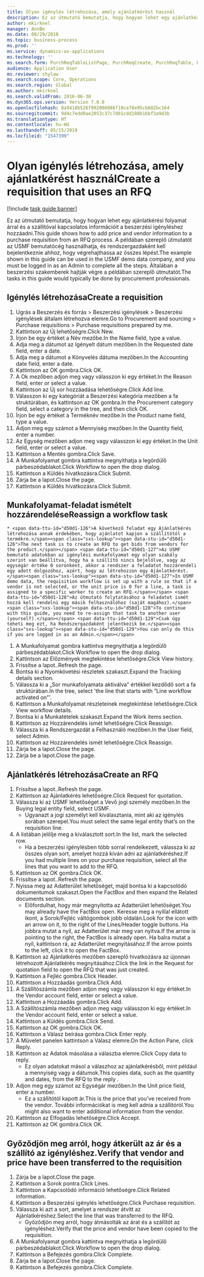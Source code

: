 ```yaml
---
title: Olyan igénylés létrehozása, amely ajánlatkérést használ
description: Ez az útmutató bemutatja, hogy hogyan lehet egy ajánlatkérési folyamat árral és a szállítóval kapcsolatos információit a beszerzési igényléshez hozzáadni.
author: mkirknel
manager: AnnBe
ms.date: 08/29/2018
ms.topic: business-process
ms.prod: ''
ms.service: dynamics-ax-applications
ms.technology: ''
ms.search.form: PurchReqTableListPage, PurchReqCreate, PurchReqTable, PurchReqLineRelatedDocuments, EcoResCategorySingleLookup, PurchReqWorkflowDropDialog, WorkflowSubmitDialog, WorkflowStatus, WorkflowWorkItemActionDialog, WorkflowUserListLookup, PurchReqCopyRFQ, SysDataAreaSelectLookup, PurchRFQCaseTable, PurchRFQEditLines, PurchRFQReplyTable, UnitOfMeasureLookup
audience: Application User
ms.reviewer: shylaw
ms.search.scope: Core, Operations
ms.search.region: Global
ms.author: mkirknel
ms.search.validFrom: 2016-06-30
ms.dyn365.ops.version: Version 7.0.0
ms.openlocfilehash: 8a9418b526f992008086f10ce78e95cb682bc164
ms.sourcegitcommit: 9d4c7edd0ae2053c37c7d81cdd180b16bf3a9d3b
ms.translationtype: HT
ms.contentlocale: hu-HU
ms.lasthandoff: 05/15/2019
ms.locfileid: "1547399"
---
```

# <a name="create-a-requisition-that-uses-an-rfq"></a><span data-ttu-id="d50d1-103">Olyan igénylés létrehozása, amely ajánlatkérést használ</span><span class="sxs-lookup"><span data-stu-id="d50d1-103">Create a requisition that uses an RFQ</span></span>

[!include [task guide banner](../../includes/task-guide-banner.md)]

<span data-ttu-id="d50d1-104">Ez az útmutató bemutatja, hogy hogyan lehet egy ajánlatkérési folyamat árral és a szállítóval kapcsolatos információit a beszerzési igényléshez hozzáadni.</span><span class="sxs-lookup"><span data-stu-id="d50d1-104">This guide shows how to add price and vendor information to a purchase requisition from an RFQ process.</span></span> <span data-ttu-id="d50d1-105">A példában szereplő útmutatót az USMF bemutatócég használhatja, és rendszergazdaként kell bejelentkeznie ahhoz, hogy végrehajthassa az összes lépést.</span><span class="sxs-lookup"><span data-stu-id="d50d1-105">The example shown in this guide can be used in the USMF demo data company, and you must be logged in as an Admin to complete all the steps.</span></span> <span data-ttu-id="d50d1-106">Általában a beszerzési szakemberek hajtják végre a példában szereplő útmutatót.</span><span class="sxs-lookup"><span data-stu-id="d50d1-106">The tasks in this guide would typically be done by procurement professionals.</span></span>


## <a name="create-a-requisition"></a><span data-ttu-id="d50d1-107">Igénylés létrehozása</span><span class="sxs-lookup"><span data-stu-id="d50d1-107">Create a requisition</span></span>
1. <span data-ttu-id="d50d1-108">Ugrás a Beszerzés és forrás > Beszerzési igénylések > Beszerzési igénylések általam létrehozva elemre.</span><span class="sxs-lookup"><span data-stu-id="d50d1-108">Go to Procurement and sourcing > Purchase requisitions > Purchase requisitions prepared by me.</span></span>
2. <span data-ttu-id="d50d1-109">Kattintson az Új lehetőségre.</span><span class="sxs-lookup"><span data-stu-id="d50d1-109">Click New.</span></span>
3. <span data-ttu-id="d50d1-110">Írjon be egy értéket a Név mezőbe.</span><span class="sxs-lookup"><span data-stu-id="d50d1-110">In the Name field, type a value.</span></span>
4. <span data-ttu-id="d50d1-111">Adja meg a dátumot az Igényelt dátum mezőben.</span><span class="sxs-lookup"><span data-stu-id="d50d1-111">In the Requested date field, enter a date.</span></span>
5. <span data-ttu-id="d50d1-112">Adja meg a dátumot a Könyvelés dátuma mezőben.</span><span class="sxs-lookup"><span data-stu-id="d50d1-112">In the Accounting date field, enter a date.</span></span>
6. <span data-ttu-id="d50d1-113">Kattintson az OK gombra.</span><span class="sxs-lookup"><span data-stu-id="d50d1-113">Click OK.</span></span>
7. <span data-ttu-id="d50d1-114">A Ok mezőben adjon meg vagy válasszon ki egy értéket.</span><span class="sxs-lookup"><span data-stu-id="d50d1-114">In the Reason field, enter or select a value.</span></span>
8. <span data-ttu-id="d50d1-115">Kattintson az Új sor hozzáadása lehetőségre.</span><span class="sxs-lookup"><span data-stu-id="d50d1-115">Click Add line.</span></span>
9. <span data-ttu-id="d50d1-116">Válasszon ki egy kategóriát a Beszerzési kategória mezőben a fa struktúrában, és kattintson az OK gombra.</span><span class="sxs-lookup"><span data-stu-id="d50d1-116">In the Procurement category field, select a category in the tree, and then click OK.</span></span>
10. <span data-ttu-id="d50d1-117">Írjon be egy értéket a Terméknév mezőbe.</span><span class="sxs-lookup"><span data-stu-id="d50d1-117">In the Product name field, type a value.</span></span>
11. <span data-ttu-id="d50d1-118">Adjon meg egy számot a Mennyiség mezőben.</span><span class="sxs-lookup"><span data-stu-id="d50d1-118">In the Quantity field, enter a number.</span></span>
12. <span data-ttu-id="d50d1-119">Az Egység mezőben adjon meg vagy válasszon ki egy értéket.</span><span class="sxs-lookup"><span data-stu-id="d50d1-119">In the Unit field, enter or select a value.</span></span>
13. <span data-ttu-id="d50d1-120">Kattintson a Mentés gombra.</span><span class="sxs-lookup"><span data-stu-id="d50d1-120">Click Save.</span></span>
14. <span data-ttu-id="d50d1-121">A Munkafolyamat gombra kattintva megnyithatja a legördülő párbeszédablakot.</span><span class="sxs-lookup"><span data-stu-id="d50d1-121">Click Workflow to open the drop dialog.</span></span>
15. <span data-ttu-id="d50d1-122">Kattintson a Küldés hivatkozásra.</span><span class="sxs-lookup"><span data-stu-id="d50d1-122">Click Submit.</span></span>
16. <span data-ttu-id="d50d1-123">Zárja be a lapot.</span><span class="sxs-lookup"><span data-stu-id="d50d1-123">Close the page.</span></span>
17. <span data-ttu-id="d50d1-124">Kattintson a Küldés hivatkozásra.</span><span class="sxs-lookup"><span data-stu-id="d50d1-124">Click Submit.</span></span>

## <a name="reassign-a-workflow-task"></a><span data-ttu-id="d50d1-125">Munkafolyamat-feladat ismételt hozzárendelése</span><span class="sxs-lookup"><span data-stu-id="d50d1-125">Reassign a workflow task</span></span>
    * <span data-ttu-id="d50d1-126">A következő feladat egy Ajánlatkérés létrehozása annak érdekében, hogy ajánlatot kapjon a szállítótól a termékre.</span><span class="sxs-lookup"><span data-stu-id="d50d1-126">The next task is to create an RFQ to get bids from vendors for the product.</span></span> <span data-ttu-id="d50d1-127">Az USMF bemutató adatokban az igénylési munkafolyamat egy olyan szabály szerint van beállítva, hogy ha a szállító nincs bejelölve, vagy az egységár értéke 0 soronként, akkor a rendszer a feladatot hozzárendeli egy adott dolgozóhoz, azért, hogy az létrehozzon egy Ajánlatkérést.</span><span class="sxs-lookup"><span data-stu-id="d50d1-127">In USMF demo data, the requisition workflow is set up with a rule so that if a vendor is not selected, or the unit price is 0 for a line, a task is assigned to a specific worker to create an RFQ.</span></span> <span data-ttu-id="d50d1-128">Az útmutató folytatásához a feladatot ismét hozzá kell rendelni egy másik felhasználóhoz (saját magához).</span><span class="sxs-lookup"><span data-stu-id="d50d1-128">To continue with this guide, you need to re-assign that task to another user (yourself).</span></span> <span data-ttu-id="d50d1-129">Csak úgy teheti meg ezt, ha Rendszergazdaként jelentkezik be.</span><span class="sxs-lookup"><span data-stu-id="d50d1-129">You can only do this if you are logged in as an Admin.</span></span>  
1. <span data-ttu-id="d50d1-130">A Munkafolyamat gombra kattintva megnyithatja a legördülő párbeszédablakot.</span><span class="sxs-lookup"><span data-stu-id="d50d1-130">Click Workflow to open the drop dialog.</span></span>
2. <span data-ttu-id="d50d1-131">Kattintson az Előzmények megtekintése lehetőségre.</span><span class="sxs-lookup"><span data-stu-id="d50d1-131">Click View history.</span></span>
3. <span data-ttu-id="d50d1-132">Frissítse a lapot..</span><span class="sxs-lookup"><span data-stu-id="d50d1-132">Refresh the page.</span></span>
4. <span data-ttu-id="d50d1-133">Bontsa ki a Nyomkövetési részletek szakaszt.</span><span class="sxs-lookup"><span data-stu-id="d50d1-133">Expand the Tracking details section.</span></span>
5. <span data-ttu-id="d50d1-134">Válassza ki a „Sor munkafolyamata aktiválva” értékkel kezdődő sort a fa struktúrában.</span><span class="sxs-lookup"><span data-stu-id="d50d1-134">In the tree, select 'the line that starts with “Line workflow activated on”'.</span></span>
6. <span data-ttu-id="d50d1-135">Kattintson a Munkafolyamat részleteinek megtekintése lehetőségre.</span><span class="sxs-lookup"><span data-stu-id="d50d1-135">Click View workflow details.</span></span>
7. <span data-ttu-id="d50d1-136">Bontsa ki a Munkatételek szakaszt.</span><span class="sxs-lookup"><span data-stu-id="d50d1-136">Expand the Work items section.</span></span>
8. <span data-ttu-id="d50d1-137">Kattintson az Hozzárendelés ismét lehetőségre.</span><span class="sxs-lookup"><span data-stu-id="d50d1-137">Click Reassign.</span></span>
9. <span data-ttu-id="d50d1-138">Válassza ki a Rendszergazdát a Felhasználó mezőben.</span><span class="sxs-lookup"><span data-stu-id="d50d1-138">In the User field, select Admin.</span></span>
10. <span data-ttu-id="d50d1-139">Kattintson az Hozzárendelés ismét lehetőségre.</span><span class="sxs-lookup"><span data-stu-id="d50d1-139">Click Reassign.</span></span>
11. <span data-ttu-id="d50d1-140">Zárja be a lapot.</span><span class="sxs-lookup"><span data-stu-id="d50d1-140">Close the page.</span></span>
12. <span data-ttu-id="d50d1-141">Zárja be a lapot.</span><span class="sxs-lookup"><span data-stu-id="d50d1-141">Close the page.</span></span>

## <a name="create-an-rfq"></a><span data-ttu-id="d50d1-142">Ajánlatkérés létrehozása</span><span class="sxs-lookup"><span data-stu-id="d50d1-142">Create an RFQ</span></span>
1. <span data-ttu-id="d50d1-143">Frissítse a lapot..</span><span class="sxs-lookup"><span data-stu-id="d50d1-143">Refresh the page.</span></span>
2. <span data-ttu-id="d50d1-144">Kattintson az Ajánlatkérés lehetőségre.</span><span class="sxs-lookup"><span data-stu-id="d50d1-144">Click Request for quotation.</span></span>
3. <span data-ttu-id="d50d1-145">Válassza ki az USMF lehetőséget a Vevő jogi személy mezőben.</span><span class="sxs-lookup"><span data-stu-id="d50d1-145">In the Buying legal entity field, select USMF.</span></span>
    * <span data-ttu-id="d50d1-146">Ugyanazt a jogi személyt kell kiválasztania, mint aki az igénylés sorában szerepel.</span><span class="sxs-lookup"><span data-stu-id="d50d1-146">You must select the same legal entity that’s on the requisition line.</span></span>  
4. <span data-ttu-id="d50d1-147">A listában jelölje meg a kiválasztott sort.</span><span class="sxs-lookup"><span data-stu-id="d50d1-147">In the list, mark the selected row.</span></span>
    * <span data-ttu-id="d50d1-148">Ha a beszerzési igénylésben több sorral rendelkezett, válassza ki az összes olyan sort, amelyet hozzá kíván adni az ajánlatkéréshez.</span><span class="sxs-lookup"><span data-stu-id="d50d1-148">If you had multiple lines on your purchase requisition, select all the lines that you want to add to the RFQ.</span></span>  
5. <span data-ttu-id="d50d1-149">Kattintson az OK gombra.</span><span class="sxs-lookup"><span data-stu-id="d50d1-149">Click OK.</span></span>
6. <span data-ttu-id="d50d1-150">Frissítse a lapot..</span><span class="sxs-lookup"><span data-stu-id="d50d1-150">Refresh the page.</span></span>
7. <span data-ttu-id="d50d1-151">Nyissa meg az Adatterület lehetőséget, majd bontsa ki a kapcsolódó dokumentumok szakaszt.</span><span class="sxs-lookup"><span data-stu-id="d50d1-151">Open the FactBox and then expand the Related documents section.</span></span>
    * <span data-ttu-id="d50d1-152">Előfordulhat, hogy már megnyitotta az Adatterület lehetőséget.</span><span class="sxs-lookup"><span data-stu-id="d50d1-152">You may already have the FactBox open.</span></span> <span data-ttu-id="d50d1-153">Keresse meg a nyíllal ellátott ikont, a Sorok/Fejléc váltógombok jobb oldalán.</span><span class="sxs-lookup"><span data-stu-id="d50d1-153">Look for the icon with an arrow on it, to the right of the Lines/Header toggle buttons.</span></span> <span data-ttu-id="d50d1-154">Ha jobbra mutat a nyíl, az Adatterület már meg van nyitva.</span><span class="sxs-lookup"><span data-stu-id="d50d1-154">If the arrow is pointing to the right, the FactBox is already open.</span></span> <span data-ttu-id="d50d1-155">Ha balra mutat a nyíl, kattintson rá, az Adatterület megnyitásához.</span><span class="sxs-lookup"><span data-stu-id="d50d1-155">If the arrow points to the left, click it to open the FactBox.</span></span>  
8. <span data-ttu-id="d50d1-156">Kattintson az Ajánlatkérés mezőben szereplő hivatkozásra az újonnan létrehozott Ajánlatkérés megnyitásához.</span><span class="sxs-lookup"><span data-stu-id="d50d1-156">Click the link in the Request for quotation field to open the RFQ that was just created.</span></span>
9. <span data-ttu-id="d50d1-157">Kattintson a Fejléc gombra.</span><span class="sxs-lookup"><span data-stu-id="d50d1-157">Click Header.</span></span>
10. <span data-ttu-id="d50d1-158">Kattintson a Hozzáadás gombra.</span><span class="sxs-lookup"><span data-stu-id="d50d1-158">Click Add.</span></span>
11. <span data-ttu-id="d50d1-159">A Szállítószámla mezőben adjon meg vagy válasszon ki egy értéket.</span><span class="sxs-lookup"><span data-stu-id="d50d1-159">In the Vendor account field, enter or select a value.</span></span>
12. <span data-ttu-id="d50d1-160">Kattintson a Hozzáadás gombra.</span><span class="sxs-lookup"><span data-stu-id="d50d1-160">Click Add.</span></span>
13. <span data-ttu-id="d50d1-161">A Szállítószámla mezőben adjon meg vagy válasszon ki egy értéket.</span><span class="sxs-lookup"><span data-stu-id="d50d1-161">In the Vendor account field, enter or select a value.</span></span>
14. <span data-ttu-id="d50d1-162">Kattintson a Küldés gombra.</span><span class="sxs-lookup"><span data-stu-id="d50d1-162">Click Send.</span></span>
15. <span data-ttu-id="d50d1-163">Kattintson az OK gombra.</span><span class="sxs-lookup"><span data-stu-id="d50d1-163">Click OK.</span></span>
16. <span data-ttu-id="d50d1-164">Kattintson a Válasz beírása gombra.</span><span class="sxs-lookup"><span data-stu-id="d50d1-164">Click Enter reply.</span></span>
17. <span data-ttu-id="d50d1-165">A Művelet panelen kattintson a Válasz elemre.</span><span class="sxs-lookup"><span data-stu-id="d50d1-165">On the Action Pane, click Reply.</span></span>
18. <span data-ttu-id="d50d1-166">Kattintson az Adatok másolása a válaszba elemre.</span><span class="sxs-lookup"><span data-stu-id="d50d1-166">Click Copy data to reply.</span></span>
    * <span data-ttu-id="d50d1-167">Ez olyan adatokat másol a válaszhoz az ajánlatkérésből, mint például a mennyiség vagy a dátumok.</span><span class="sxs-lookup"><span data-stu-id="d50d1-167">This copies data, such as the quantity and dates, from the RFQ to the reply .</span></span>  
19. <span data-ttu-id="d50d1-168">Adjon meg egy számot az Egységár mezőben.</span><span class="sxs-lookup"><span data-stu-id="d50d1-168">In the Unit price field, enter a number.</span></span>
    * <span data-ttu-id="d50d1-169">Ez a szállítótól kapott ár.</span><span class="sxs-lookup"><span data-stu-id="d50d1-169">This is the price that you’ve received from the vendor.</span></span> <span data-ttu-id="d50d1-170">További információkat is meg kell adnia a szállítóról.</span><span class="sxs-lookup"><span data-stu-id="d50d1-170">You might also want to enter additional information from the vendor.</span></span>  
20. <span data-ttu-id="d50d1-171">Kattintson az Elfogadás lehetőségre.</span><span class="sxs-lookup"><span data-stu-id="d50d1-171">Click Accept.</span></span>
21. <span data-ttu-id="d50d1-172">Kattintson az OK gombra.</span><span class="sxs-lookup"><span data-stu-id="d50d1-172">Click OK.</span></span>

## <a name="verify-that-vendor-and-price-have-been-transferred-to-the-requisition"></a><span data-ttu-id="d50d1-173">Győződjön meg arról, hogy átkerült az ár és a szállító az igényléshez.</span><span class="sxs-lookup"><span data-stu-id="d50d1-173">Verify that vendor and price have been transferred to the requisition</span></span>
1. <span data-ttu-id="d50d1-174">Zárja be a lapot.</span><span class="sxs-lookup"><span data-stu-id="d50d1-174">Close the page.</span></span>
2. <span data-ttu-id="d50d1-175">Kattintson a Sorok pontra.</span><span class="sxs-lookup"><span data-stu-id="d50d1-175">Click Lines.</span></span>
3. <span data-ttu-id="d50d1-176">Kattintson a Kapcsolódó információ lehetőségre.</span><span class="sxs-lookup"><span data-stu-id="d50d1-176">Click Related information.</span></span>
4. <span data-ttu-id="d50d1-177">Kattintson a Beszerzési igénylés lehetőségre.</span><span class="sxs-lookup"><span data-stu-id="d50d1-177">Click Purchase requisition.</span></span>
5. <span data-ttu-id="d50d1-178">Válassza ki azt a sort, amelyet a rendszer átvitt az Ajánlatkéréshez.</span><span class="sxs-lookup"><span data-stu-id="d50d1-178">Select the line that was transferred to the RFQ.</span></span>
    * <span data-ttu-id="d50d1-179">Győződjön meg arról, hogy átmásolták az árat és a szállítót az igényléshez.</span><span class="sxs-lookup"><span data-stu-id="d50d1-179">Verify that the price and vendor have been copied to the requisition.</span></span>  
6. <span data-ttu-id="d50d1-180">A Munkafolyamat gombra kattintva megnyithatja a legördülő párbeszédablakot.</span><span class="sxs-lookup"><span data-stu-id="d50d1-180">Click Workflow to open the drop dialog.</span></span>
7. <span data-ttu-id="d50d1-181">Kattintson a Befejezés gombra.</span><span class="sxs-lookup"><span data-stu-id="d50d1-181">Click Complete.</span></span>
8. <span data-ttu-id="d50d1-182">Zárja be a lapot.</span><span class="sxs-lookup"><span data-stu-id="d50d1-182">Close the page.</span></span>
9. <span data-ttu-id="d50d1-183">Kattintson a Befejezés gombra.</span><span class="sxs-lookup"><span data-stu-id="d50d1-183">Click Complete.</span></span>

